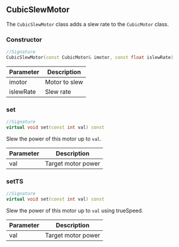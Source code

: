 ## CubicSlewMotor

The `CubicSlewMotor` class adds a slew rate to the `CubicMotor` class.

### Constructor

```c++
//Signature
CubicSlewMotor(const CubicMotor& imotor, const float islewRate)
```

Parameter | Description
----------|------------
imotor | Motor to slew
islewRate | Slew rate

### set

```c++
//Signature
virtual void set(const int val) const
```

Slew the power of this motor up to `val`.

Parameter | Description
----------|------------
val | Target motor power

### setTS

```c++
//Signature
virtual void set(const int val) const
```

Slew the power of this motor up to `val` using trueSpeed.

Parameter | Description
----------|------------
val | Target motor power
